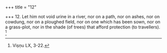 +++
title = "12"

+++
12. Let him not void urine in a river, nor on a path, nor on ashes, nor on cowdung, nor on a ploughed field, nor on one which has been sown, nor on a grass-plot, nor in the shade (of trees) that afford protection (to travellers). [^9] 


[^9]:  Viṣṇu LX, 3-22.
